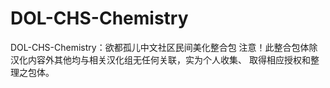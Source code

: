 # DOL-CHS-Chemistry
DOL-CHS-Chemistry：欲都孤儿中文社区民间美化整合包
注意！此整合包体除汉化内容外其他均与相关汉化组无任何关联，实为个人收集、
取得相应授权和整理之包体。
